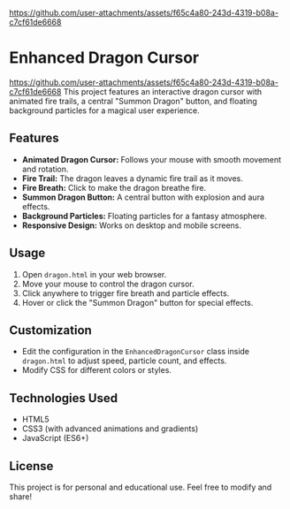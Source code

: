 https://github.com/user-attachments/assets/f65c4a80-243d-4319-b08a-c7cf61de6668
# Enhanced Dragon Cursor
https://github.com/user-attachments/assets/f65c4a80-243d-4319-b08a-c7cf61de6668
This project features an interactive dragon cursor with animated fire trails, a central "Summon Dragon" button, and floating background particles for a magical user experience.

## Features
- **Animated Dragon Cursor:** Follows your mouse with smooth movement and rotation.
- **Fire Trail:** The dragon leaves a dynamic fire trail as it moves.
- **Fire Breath:** Click to make the dragon breathe fire.
- **Summon Dragon Button:** A central button with explosion and aura effects.
- **Background Particles:** Floating particles for a fantasy atmosphere.
- **Responsive Design:** Works on desktop and mobile screens.

## Usage
1. Open `dragon.html` in your web browser.
2. Move your mouse to control the dragon cursor.
3. Click anywhere to trigger fire breath and particle effects.
4. Hover or click the "Summon Dragon" button for special effects.

## Customization
- Edit the configuration in the `EnhancedDragonCursor` class inside `dragon.html` to adjust speed, particle count, and effects.
- Modify CSS for different colors or styles.

## Technologies Used
- HTML5
- CSS3 (with advanced animations and gradients)
- JavaScript (ES6+)

## License
This project is for personal and educational use. Feel free to modify and share!
